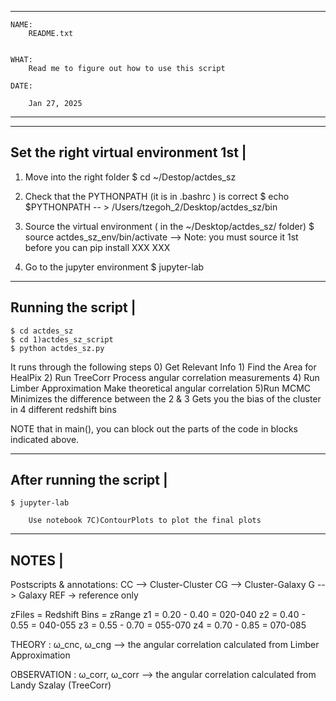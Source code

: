 ---------------------------------------------------------------------------------------------------------------------------------
																
	NAME:															
		README.txt													
																
																
	WHAT:															
		Read me to figure out how to use this script									
																	
	DATE:																
																
		Jan 27, 2025													
																
---------------------------------------------------------------------------------------------------------------------------------

--------------------------------------
Set the right virtual environment 1st |
--------------------------------------
1) Move into the right folder 
	$ cd ~/Destop/actdes_sz

2) Check that the PYTHONPATH (it is in .bashrc ) is correct 
	$ echo $PYTHONPATH
		-- > /Users/tzegoh_2/Desktop/actdes_sz/bin

3) Source the virtual environment ( in the ~/Desktop/actdes_sz/ folder)
	$ source actdes_sz_env/bin/activate
		--> Note: you must source it 1st before you can pip install XXX XXX 

4) Go to the jupyter environment 
	$ jupyter-lab


-------------------
Running the script |
-------------------
	$ cd actdes_sz
	$ cd 1)actdes_sz_script
	$ python actdes_sz.py 

It runs through the following steps
	0) Get Relevant Info
	1) Find the Area for HealPix
	2) Run TreeCorr
		Process angular correlation measurements
	4) Run Limber Approximation
		Make theoretical angular correlation
	5)Run MCMC
		Minimizes the difference between the 2 & 3
		Gets you the bias of the cluster in 4 different redshift bins

NOTE that in main(), you can block out the parts of the code in blocks indicated above.

-------------------------
After running the script | 
-------------------------
    $ jupyter-lab

        Use notebook 7C)ContourPlots to plot the final plots


------
NOTES |
------
Postscripts & annotations:
CC --> Cluster-Cluster
CG --> Cluster-Galaxy
G  --> Galaxy
REF -> reference only 

zFiles 	= Redshift Bins = zRange 
z1 	= 0.20 - 0.40  	= 020-040 
z2 	= 0.40 - 0.55	= 040-055
z3 	= 0.55 - 0.70	= 055-070
z4 	= 0.70 - 0.85	= 070-085

THEORY :
	ω_cnc, ω_cng --> the angular correlation calculated from Limber Approximation 

OBSERVATION :
	ω_corr, ω_corr --> the angular correlation calculated from Landy Szalay (TreeCorr) 
